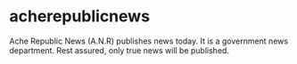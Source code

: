 # acherepublicnews
Ache Republic News (A.N.R) publishes news today. It is a government news department. Rest assured, only true news will be published.
